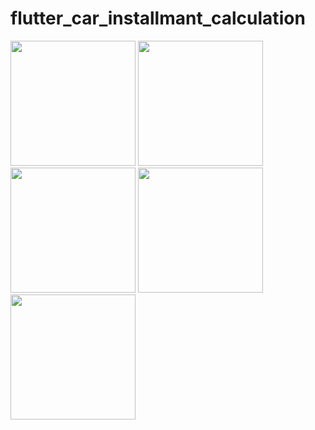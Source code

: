 # flutter_car_installmant_calculation
<img src="https://github.com/user-attachments/assets/51d1f8d8-349d-4c66-a7c5-1680c6cfc299" width="200">
<img src="https://github.com/user-attachments/assets/9ec0e633-59b5-4884-a5ba-efb50d0b7200" width="200">
<img src="https://github.com/user-attachments/assets/c5223de2-4d63-4bdf-a13c-84b02a6c87b1" width="200">
<img src="https://github.com/user-attachments/assets/05a56638-2b60-4f13-ad86-653e69f2f6f" width="200">
<img src="https://github.com/user-attachments/assets/944417c9-2e42-4c22-85e3-0f0cc3aa26d7" width="200">


